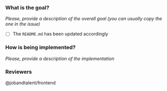 ### What is the goal?

_Please, provide a description of the overall goal (you can usually copy the one in the issue)_

- [ ] The `README.md` has been updated accordingly

### How is being implemented?

_Please, provide a description of the implementation_

### Reviewers

@jobandtalent/frontend
